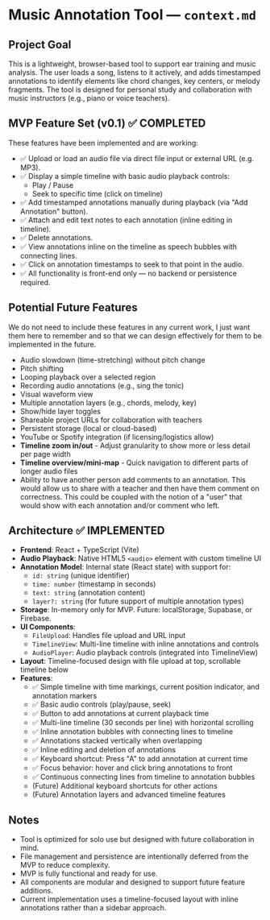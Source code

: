 # Music Annotation Tool — `context.md`

## Project Goal

This is a lightweight, browser-based tool to support ear training and music analysis. The user loads a song, listens to it actively, and adds timestamped annotations to identify elements like chord changes, key centers, or melody fragments. The tool is designed for personal study and collaboration with music instructors (e.g., piano or voice teachers).

## MVP Feature Set (v0.1) ✅ COMPLETED

These features have been implemented and are working:

- ✅ Upload or load an audio file via direct file input or external URL (e.g. MP3).
- ✅ Display a simple timeline with basic audio playback controls:
  - Play / Pause
  - Seek to specific time (click on timeline)
- ✅ Add timestamped annotations manually during playback (via "Add Annotation" button).
- ✅ Attach and edit text notes to each annotation (inline editing in timeline).
- ✅ Delete annotations.
- ✅ View annotations inline on the timeline as speech bubbles with connecting lines.
- ✅ Click on annotation timestamps to seek to that point in the audio.
- ✅ All functionality is front-end only — no backend or persistence required.

## Potential Future Features

We do not need to include these features in any current work, I just want them here to remember and so that we can design effectively for them to be implemented in the future.

- Audio slowdown (time-stretching) without pitch change
- Pitch shifting
- Looping playback over a selected region
- Recording audio annotations (e.g., sing the tonic)
- Visual waveform view
- Multiple annotation layers (e.g., chords, melody, key)
- Show/hide layer toggles
- Shareable project URLs for collaboration with teachers
- Persistent storage (local or cloud-based)
- YouTube or Spotify integration (if licensing/logistics allow)
- **Timeline zoom in/out** - Adjust granularity to show more or less detail per page width
- **Timeline overview/mini-map** - Quick navigation to different parts of longer audio files
- Ability to have another person add comments to an annotation. This would allow us to share with a teacher and then have them comment on correctness. This could be coupled with the notion of a "user" that would show with each annotation and/or comment who left.

## Architecture ✅ IMPLEMENTED

- **Frontend**: React + TypeScript (Vite)
- **Audio Playback**: Native HTML5 `<audio>` element with custom timeline UI
- **Annotation Model**: Internal state (React state) with support for:
  - `id: string` (unique identifier)
  - `time: number` (timestamp in seconds)
  - `text: string` (annotation content)
  - `layer?: string` (for future support of multiple annotation types)
- **Storage**: In-memory only for MVP. Future: localStorage, Supabase, or Firebase.
- **UI Components**:
  - `FileUpload`: Handles file upload and URL input
  - `TimelineView`: Multi-line timeline with inline annotations and controls
  - `AudioPlayer`: Audio playback controls (integrated into TimelineView)
- **Layout**: Timeline-focused design with file upload at top, scrollable timeline below
- **Features**:
  - ✅ Simple timeline with time markings, current position indicator, and annotation markers
  - ✅ Basic audio controls (play/pause, seek)
  - ✅ Button to add annotations at current playback time
  - ✅ Multi-line timeline (30 seconds per line) with horizontal scrolling
  - ✅ Inline annotation bubbles with connecting lines to timeline
  - ✅ Annotations stacked vertically when overlapping
  - ✅ Inline editing and deletion of annotations
  - ✅ Keyboard shortcut: Press "A" to add annotation at current time
  - ✅ Focus behavior: hover and click bring annotations to front
  - ✅ Continuous connecting lines from timeline to annotation bubbles
  - (Future) Additional keyboard shortcuts for other actions
  - (Future) Annotation layers and advanced timeline features

## Notes

- Tool is optimized for solo use but designed with future collaboration in mind.
- File management and persistence are intentionally deferred from the MVP to reduce complexity.
- MVP is fully functional and ready for use.
- All components are modular and designed to support future feature additions.
- Current implementation uses a timeline-focused layout with inline annotations rather than a sidebar approach.
